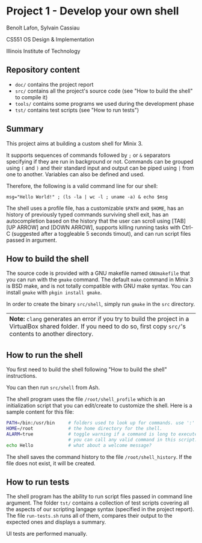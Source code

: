 # Project 1 - Develop your own shell

Benoît Lafon, Sylvain Cassiau

CS551 OS Design & Implementation

Illinois Institute of Technology


## Repository content

* `doc/` contains the project report
* `src/` contains all the project's source code (see "How to build the shell" to compile it)
* `tools/` contains some programs we used during the development phase
* `tst/` contains test scripts (see "How to run tests")

## Summary

This project aims at building a custom shell for Minix 3.

It supports sequences of commands followed by `;` or `&` separators specifying if they are run in background or not. Commands can be grouped  using `(` and `)` and their standard input and output can be piped using `|` from one to another. Variables can also be defined and used.

Therefore, the following is a valid command line for our shell:

`msg="Hello World!" ; (ls -la | wc -l ; uname -a) & echo $msg`

The shell uses a profile file, has a customizable `$PATH` and `$HOME`, has an history of previously typed commands surviving shell exit, has an autocompletion based on the history that the user can scroll using [TAB] [UP ARROW] and [DOWN ARROW], supports killing running tasks with Ctrl-C (suggested after a toggleable 5 seconds timout), and can run script files passed in argument.


## How to build the shell

The source code is provided with a GNU makefile named `GNUmakefile` that you can run with the `gmake` command. The default `make` command in Minix 3 is BSD make, and is not totally compatible with GNU make syntax. You can install `gmake` with `pkgin install gmake`.

In order to create the binary `src/shell`, simply run `gmake` in the `src` directory.

| <span style="font-weight:normal">**Note:** `clang` generates an error if you try to build the project in a VirtualBox shared folder. If you need to do so, first copy `src/`'s contents to another directory.</span> |
| :------ |

## How to run the shell

You first need to build the shell following "How to build the shell" instructions.

You can then run `src/shell` from Ash.

The shell program uses the file `/root/shell_profile` which is an initialization script that you can edit/create to customize the shell. Here is a sample content for this file:
```sh
PATH=/bin:/usr/bin     # folders used to look up for commands. use ':' as a separator.
HOME=/root             # the home directory for the shell.
ALARM=true             # toggle warning if a command is long to execute.
                       # you can call any valid command in this script.
echo Hello             # what about a welcome message?
```

The shell saves the command history to the file `/root/shell_history`. If the file does not exist, it will be created.

## How to run tests

The shell program has the ability to run script files passed in command line argument. The folder `tst/` contains a collection of test scripts covering all the aspects of our scripting langage syntax (specified in the project report). The file `run-tests.sh` runs all of them, compares their output to the expected ones and displays a summary.

UI tests are performed manually.
